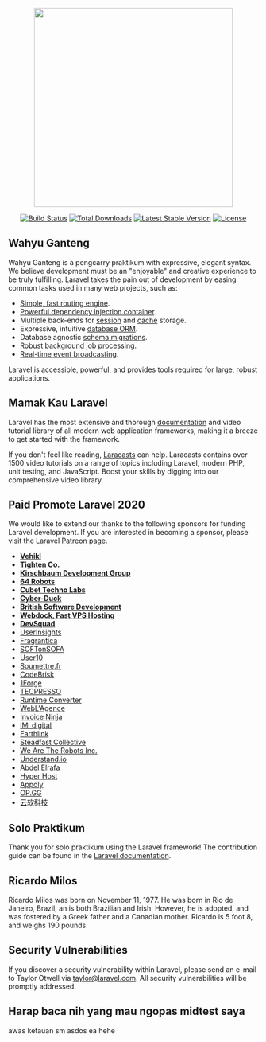 <p align="center"><img src="https://cdn130.picsart.com/297638030146211.png?type=webp&to=min&r=640" width="400"></p>

<p align="center">
<a href="https://travis-ci.org/laravel/framework"><img src="https://i0.wp.com/risibank.fr/cache/stickers/d1190/119098-full.gif" alt="Build Status"></a>
<a href="https://packagist.org/packages/laravel/framework"><img src="https://i0.wp.com/risibank.fr/cache/stickers/d1190/119098-full.gif" alt="Total Downloads"></a>
<a href="https://packagist.org/packages/laravel/framework"><img src="https://i0.wp.com/risibank.fr/cache/stickers/d1190/119098-full.gif" alt="Latest Stable Version"></a>
<a href="https://packagist.org/packages/laravel/framework"><img src="https://i0.wp.com/risibank.fr/cache/stickers/d1190/119098-full.gif" alt="License"></a>
</p>

## Wahyu Ganteng

Wahyu Ganteng is a pengcarry praktikum with expressive, elegant syntax. We believe development must be an "enjoyable" and creative experience to be truly fulfilling. Laravel takes the pain out of development by easing common tasks used in many web projects, such as:

- [Simple, fast routing engine](https://laravel.com/docs/routing).
- [Powerful dependency injection container](https://laravel.com/docs/container).
- Multiple back-ends for [session](https://laravel.com/docs/session) and [cache](https://laravel.com/docs/cache) storage.
- Expressive, intuitive [database ORM](https://laravel.com/docs/eloquent).
- Database agnostic [schema migrations](https://laravel.com/docs/migrations).
- [Robust background job processing](https://laravel.com/docs/queues).
- [Real-time event broadcasting](https://laravel.com/docs/broadcasting).

Laravel is accessible, powerful, and provides tools required for large, robust applications.

## Mamak Kau Laravel

Laravel has the most extensive and thorough [documentation](https://laravel.com/docs) and video tutorial library of all modern web application frameworks, making it a breeze to get started with the framework.

If you don't feel like reading, [Laracasts](https://laracasts.com) can help. Laracasts contains over 1500 video tutorials on a range of topics including Laravel, modern PHP, unit testing, and JavaScript. Boost your skills by digging into our comprehensive video library.

## Paid Promote Laravel 2020

We would like to extend our thanks to the following sponsors for funding Laravel development. If you are interested in becoming a sponsor, please visit the Laravel [Patreon page](https://patreon.com/taylorotwell).

- **[Vehikl](https://vehikl.com/)**
- **[Tighten Co.](https://tighten.co)**
- **[Kirschbaum Development Group](https://kirschbaumdevelopment.com)**
- **[64 Robots](https://64robots.com)**
- **[Cubet Techno Labs](https://cubettech.com)**
- **[Cyber-Duck](https://cyber-duck.co.uk)**
- **[British Software Development](https://www.britishsoftware.co)**
- **[Webdock, Fast VPS Hosting](https://www.webdock.io/en)**
- **[DevSquad](https://devsquad.com)**
- [UserInsights](https://userinsights.com)
- [Fragrantica](https://www.fragrantica.com)
- [SOFTonSOFA](https://softonsofa.com/)
- [User10](https://user10.com)
- [Soumettre.fr](https://soumettre.fr/)
- [CodeBrisk](https://codebrisk.com)
- [1Forge](https://1forge.com)
- [TECPRESSO](https://tecpresso.co.jp/)
- [Runtime Converter](http://runtimeconverter.com/)
- [WebL'Agence](https://weblagence.com/)
- [Invoice Ninja](https://www.invoiceninja.com)
- [iMi digital](https://www.imi-digital.de/)
- [Earthlink](https://www.earthlink.ro/)
- [Steadfast Collective](https://steadfastcollective.com/)
- [We Are The Robots Inc.](https://watr.mx/)
- [Understand.io](https://www.understand.io/)
- [Abdel Elrafa](https://abdelelrafa.com)
- [Hyper Host](https://hyper.host)
- [Appoly](https://www.appoly.co.uk)
- [OP.GG](https://op.gg)
- [云软科技](http://www.yunruan.ltd/)

## Solo Praktikum
Thank you for solo praktikum using the Laravel framework! The contribution guide can be found in the [Laravel documentation](https://laravel.com/docs/contributions).

## Ricardo Milos

Ricardo Milos was born on November 11, 1977. He was born in Rio de Janeiro, Brazil, an is both Brazilian and Irish. However, he is adopted, and was fostered by a Greek father and a Canadian mother. Ricardo is 5 foot 8, and weighs 190 pounds.

## Security Vulnerabilities

If you discover a security vulnerability within Laravel, please send an e-mail to Taylor Otwell via [taylor@laravel.com](mailto:taylor@laravel.com). All security vulnerabilities will be promptly addressed.

## Harap baca nih yang mau ngopas midtest saya

awas ketauan sm asdos ea hehe
